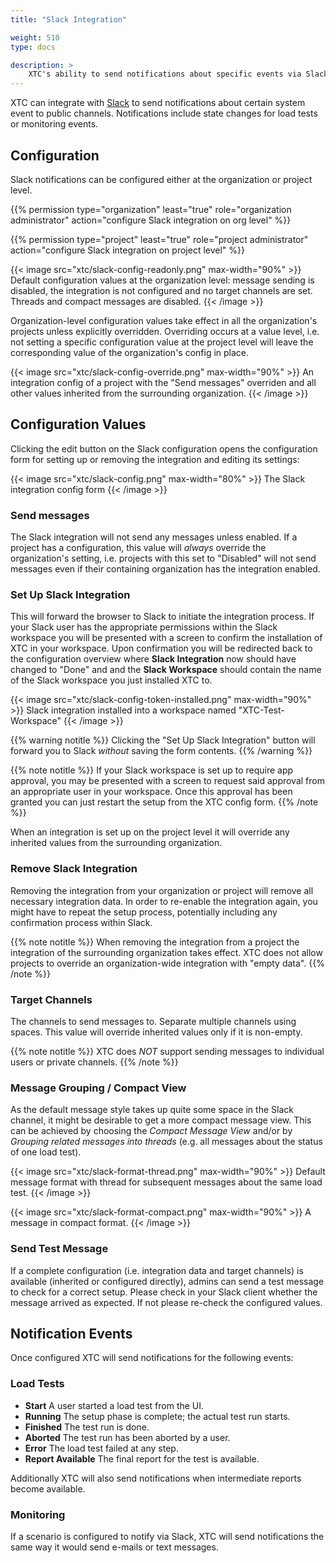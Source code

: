 ```yaml
---
title: "Slack Integration"

weight: 510
type: docs

description: >
    XTC's ability to send notifications about specific events via Slack
---
```


XTC can integrate with [Slack](https://slack.com) to send notifications about certain system event to public channels. Notifications include state changes for load tests or monitoring events.

## Configuration

Slack notifications can be configured either at the organization or project level.

{{% permission type="organization" least="true" role="organization administrator" action="configure Slack integration on org level" %}} 

{{% permission type="project" least="true" role="project administrator" action="configure Slack integration on project level" %}}

{{< image src="xtc/slack-config-readonly.png" max-width="90%" >}}
Default configuration values at the organization level: message sending is disabled, the integration is not configured and no target channels are set. Threads and compact messages are disabled.
{{< /image >}}

Organization-level configuration values take effect in all the organization's projects unless explicitly overridden. Overriding occurs at a value level, i.e. not setting a specific configuration value at the project level will leave the corresponding value of the organization's config in place.

{{< image src="xtc/slack-config-override.png" max-width="90%" >}}
An integration config of a project with the "Send messages" overriden and all other values inherited from the surrounding organization.
{{< /image >}}

## Configuration Values

Clicking the edit button on the Slack configuration opens the configuration form for setting up or removing the integration and editing its settings:

{{< image src="xtc/slack-config.png" max-width="80%" >}}
The Slack integration config form
{{< /image >}}

### Send messages

The Slack integration will not send any messages unless enabled. If a project has a configuration, this value will *always* override the organization's setting, i.e. projects with this set to "Disabled" will not send messages even if their containing organization has the integration enabled.

### Set Up Slack Integration

This will forward the browser to Slack to initiate the integration process. If your Slack user has the appropriate permissions within the Slack workspace you will be presented with a screen to confirm the installation of XTC in your workspace. Upon confirmation you will be redirected back to the configuration overview where **Slack Integration** now should have changed to "Done" and and the **Slack Workspace** should contain the name of the Slack workspace you just installed XTC to.

{{< image src="xtc/slack-config-token-installed.png" max-width="90%" >}}
Slack integration installed into a workspace named "XTC-Test-Workspace"
{{< /image >}}
  
{{% warning notitle %}}
Clicking the "Set Up Slack Integration" button will forward you to Slack *without* saving the form contents.
{{% /warning %}}
  
{{% note notitle %}}
If your Slack workspace is set up to require app approval, you may be presented with a screen to request said approval from an appropriate user in your workspace. Once this approval has been granted you can just restart the setup from the XTC config form.
{{% /note %}}

When an integration is set up on the project level it will override any inherited values from the surrounding organization.

### Remove Slack Integration

Removing the integration from your organization or project will remove all necessary integration data. In order to re-enable the integration again, you might have to repeat the setup process, potentially including any confirmation process within Slack.

{{% note notitle %}}
When removing the integration from a project the integration of the surrounding organization takes effect. XTC does not allow projects to override an organization-wide integration with "empty data".
{{% /note %}}

### Target Channels

The channels to send messages to. Separate multiple channels using spaces. This value will override inherited values only if it is non-empty.
  
{{% note notitle %}}
XTC does *NOT* support sending messages to individual users or private channels.
{{% /note %}}

### Message Grouping / Compact View

As the default message style takes up quite some space in the Slack channel, it might be desirable to get a more compact message view. This can be achieved by choosing the _Compact Message View_ and/or by _Grouping related messages into threads_ (e.g. all messages about the status of one load test). 

{{< image src="xtc/slack-format-thread.png" max-width="90%" >}}
Default message format with thread for subsequent messages about the same load test.
{{< /image >}}

{{< image src="xtc/slack-format-compact.png" max-width="90%" >}}
A message in compact format.
{{< /image >}}

### Send Test Message

If a complete configuration (i.e. integration data and target channels) is available (inherited or configured directly), admins can send a test message to check for a correct setup. Please check in your Slack client whether the message arrived as expected. If not please re-check the configured values.

## Notification Events

Once configured XTC will send notifications for the following events:

### Load Tests
  * **Start** A user started a load test from the UI.
  * **Running** The setup phase is complete; the actual test run starts.
  * **Finished** The test run is done.
  * **Aborted** The test run has been aborted by a user.
  * **Error** The load test failed at any step.
  * **Report Available** The final report for the test is available.

Additionally XTC will also send notifications when intermediate reports become available.

### Monitoring

If a scenario is configured to notify via Slack, XTC will send notifications the same way it would send e-mails or text messages.
